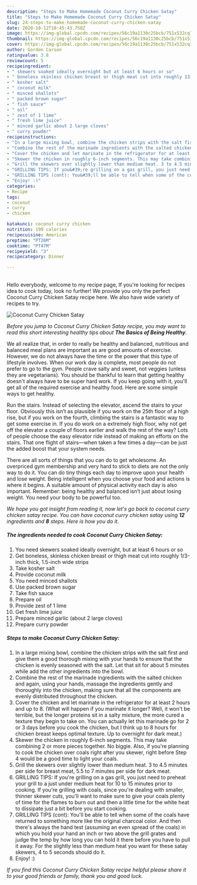 ```yaml
---
description: "Steps to Make Homemade Coconut Curry Chicken Satay"
title: "Steps to Make Homemade Coconut Curry Chicken Satay"
slug: 24-steps-to-make-homemade-coconut-curry-chicken-satay
date: 2020-10-12T10:45:43.758Z
image: https://img-global.cpcdn.com/recipes/56c19a1138c25bcb/751x532cq70/coconut-curry-chicken-satay-recipe-main-photo.jpg
thumbnail: https://img-global.cpcdn.com/recipes/56c19a1138c25bcb/751x532cq70/coconut-curry-chicken-satay-recipe-main-photo.jpg
cover: https://img-global.cpcdn.com/recipes/56c19a1138c25bcb/751x532cq70/coconut-curry-chicken-satay-recipe-main-photo.jpg
author: Gordon Carson
ratingvalue: 3.8
reviewcount: 5
recipeingredient:
- " skewers soaked ideally overnight but at least 6 hours or so"
- " boneless skinless chicken breast or thigh meat cut into roughly 13inch thick 15inch wide strips"
- " kosher salt"
- " coconut milk"
- " minced shallots"
- " packed brown sugar"
- " fish sauce"
- " oil"
- " zest of 1 lime"
- " fresh lime juice"
- " minced garlic about 2 large cloves"
- " curry powder"
recipeinstructions:
- "In a large mixing bowl, combine the chicken strips with the salt first and give them a good thorough mixing with your hands to ensure that the chicken is evenly seasoned with the salt. Let that sit for about 5 minutes while add the other ingredients into the bowl."
- "Combine the rest of the marinade ingredients with the salted chicken and again, using your hands, massage the ingredients gently and thoroughly into the chicken, making sure that all the components are evenly distributed throughout the chicken."
- "Cover the chicken and let marinate in the refrigerator for at least 2 hours and up to 8. (What will happen if you marinate it longer? Well, it won&#39;t be terrible, but the longer proteins sit in a salty mixture, the more cured a texture they begin to take on. You can actually let this marinade go for 2 or 3 days before you cook the chicken, but I think up to 8 hours for chicken breast keeps optimal texture. Up to overnight for dark meat.)"
- "Skewer the chicken in roughly 6-inch segments. This may take combining 2 or more pieces together. No biggie. Also, if you&#39;re planning to cook the chicken over coals right after you skewer, right before Step 4 would be a good time to light your coals."
- "Grill the skewers over slightly lower than medium heat. 3 to 4.5 minutes per side for breast meat, 5.5 to 7 minutes per side for dark meat."
- "GRILLING TIPS: If you&#39;re grilling on a gas grill, you just need to preheat your grill to a just under medium heat for 10 to 15 minutes prior to cooking. If you&#39;re grilling with coals, since you&#39;re dealing with smaller, thinner skewer cuts, you&#39;ll want to make sure to give your coals plenty of time for the flames to burn out and then a little time for the white heat to dissipate just a bit before you start cooking."
- "GRILLING TIPS (cont): You&#39;ll be able to tell when some of the coals have returned to something more like the original charcoal color. And then there&#39;s always the hand test (assuming an even spread of the coals) in which you hold your hand an inch or two above the grill grates and judge the temp by how long you can hold it there before you have to pull it away. For the slightly less than medium heat you want for these satay skewers, 4 to 5 seconds should do it."
- "Enjoy! :)"
categories:
- Recipe
tags:
- coconut
- curry
- chicken

katakunci: coconut curry chicken 
nutrition: 199 calories
recipecuisine: American
preptime: "PT26M"
cooktime: "PT47M"
recipeyield: "3"
recipecategory: Dinner

---
```

<br>
Hello everybody, welcome to my recipe page, If you're looking for recipes idea to cook today, look no further! We provide you only the perfect Coconut Curry Chicken Satay recipe here. We also have wide variety of recipes to try.
<br>


![Coconut Curry Chicken Satay](https://img-global.cpcdn.com/recipes/56c19a1138c25bcb/751x532cq70/coconut-curry-chicken-satay-recipe-main-photo.jpg)

<i>Before you jump to Coconut Curry Chicken Satay recipe, you may want to read this short interesting healthy tips about <strong>The Basics of Being Healthy</strong>.</i>

We all realize that, in order to really be healthy and balanced, nutritious and balanced meal plans are important as are good amounts of exercise. However, we do not always have the time or the power that this type of lifestyle involves. When our work day is complete, most people do not prefer to go to the gym. People crave salty and sweet, not veggies (unless they are vegetarians). You should be thankful to learn that getting healthy doesn't always have to be super hard work. If you keep going with it, you'll get all of the required exercise and healthy food. Here are some simple ways to get healthy.

Run the stairs. Instead of selecting the elevator, ascend the stairs to your floor. Obviously this isn’t as plausible if you work on the 25th floor of a high rise, but if you work on the fourth, climbing the stairs is a fantastic way to get some exercise in. If you do work on a extremely high floor, why not get off the elevator a couple of floors earlier and walk the rest of the way? Lots of people choose the easy elevator ride instead of making an efforts on the stairs. That one flight of stairs—when taken a few times a day—can be just the added boost that your system needs. 

There are all sorts of things that you can do to get wholesome. An overpriced gym membership and very hard to stick to diets are not the only way to do it. You can do tiny things each day to improve upon your health and lose weight. Being intelligent when you choose your food and actions is where it begins. A suitable amount of physical activity each day is also important. Remember: being healthy and balanced isn’t just about losing weight. You need your body to be powerful too. 


<i>We hope you got insight from reading it, now let's go back to coconut curry chicken satay recipe. You can have coconut curry chicken satay using <strong>12</strong> ingredients and <strong>8</strong> steps. Here is how you do it.
</i>

##### The ingredients needed to cook Coconut Curry Chicken Satay:

1. You need  skewers soaked ideally overnight, but at least 6 hours or so
1. Get  boneless, skinless chicken breast or thigh meat cut into roughly 1/3-inch thick, 1.5-inch wide strips
1. Take  kosher salt
1. Provide  coconut milk
1. You need  minced shallots
1. Use  packed brown sugar
1. Take  fish sauce
1. Prepare  oil
1. Provide  zest of 1 lime
1. Get  fresh lime juice
1. Prepare  minced garlic (about 2 large cloves)
1. Prepare  curry powder


##### Steps to make Coconut Curry Chicken Satay:

1. In a large mixing bowl, combine the chicken strips with the salt first and give them a good thorough mixing with your hands to ensure that the chicken is evenly seasoned with the salt. Let that sit for about 5 minutes while add the other ingredients into the bowl.
1. Combine the rest of the marinade ingredients with the salted chicken and again, using your hands, massage the ingredients gently and thoroughly into the chicken, making sure that all the components are evenly distributed throughout the chicken.
1. Cover the chicken and let marinate in the refrigerator for at least 2 hours and up to 8. (What will happen if you marinate it longer? Well, it won&#39;t be terrible, but the longer proteins sit in a salty mixture, the more cured a texture they begin to take on. You can actually let this marinade go for 2 or 3 days before you cook the chicken, but I think up to 8 hours for chicken breast keeps optimal texture. Up to overnight for dark meat.)
1. Skewer the chicken in roughly 6-inch segments. This may take combining 2 or more pieces together. No biggie. Also, if you&#39;re planning to cook the chicken over coals right after you skewer, right before Step 4 would be a good time to light your coals.
1. Grill the skewers over slightly lower than medium heat. 3 to 4.5 minutes per side for breast meat, 5.5 to 7 minutes per side for dark meat.
1. GRILLING TIPS: If you&#39;re grilling on a gas grill, you just need to preheat your grill to a just under medium heat for 10 to 15 minutes prior to cooking. If you&#39;re grilling with coals, since you&#39;re dealing with smaller, thinner skewer cuts, you&#39;ll want to make sure to give your coals plenty of time for the flames to burn out and then a little time for the white heat to dissipate just a bit before you start cooking.
1. GRILLING TIPS (cont): You&#39;ll be able to tell when some of the coals have returned to something more like the original charcoal color. And then there&#39;s always the hand test (assuming an even spread of the coals) in which you hold your hand an inch or two above the grill grates and judge the temp by how long you can hold it there before you have to pull it away. For the slightly less than medium heat you want for these satay skewers, 4 to 5 seconds should do it.
1. Enjoy! :)


<i>If you find this Coconut Curry Chicken Satay recipe helpful please share it to your good friends or family, thank you and good luck.</i>

